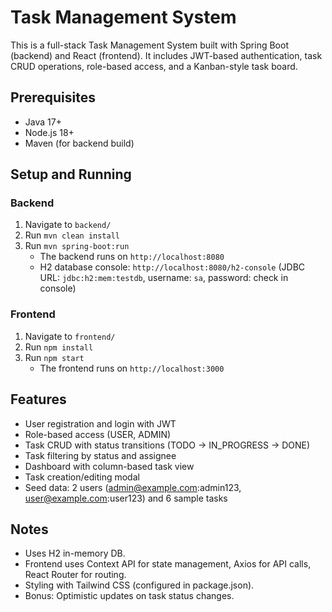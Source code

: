 # Task Management System

This is a full-stack Task Management System built with Spring Boot (backend) and React (frontend). It includes JWT-based authentication, task CRUD operations, role-based access, and a Kanban-style task board.

## Prerequisites
- Java 17+
- Node.js 18+
- Maven (for backend build)

## Setup and Running

### Backend
1. Navigate to `backend/`
2. Run `mvn clean install`
3. Run `mvn spring-boot:run`
   - The backend runs on `http://localhost:8080`
   - H2 database console: `http://localhost:8080/h2-console` (JDBC URL: `jdbc:h2:mem:testdb`, username: `sa`, password: check in console)

### Frontend
1. Navigate to `frontend/`
2. Run `npm install`
3. Run `npm start`
   - The frontend runs on `http://localhost:3000`

## Features
- User registration and login with JWT
- Role-based access (USER, ADMIN)
- Task CRUD with status transitions (TODO → IN_PROGRESS → DONE)
- Task filtering by status and assignee
- Dashboard with column-based task view
- Task creation/editing modal
- Seed data: 2 users (admin@example.com:admin123, user@example.com:user123) and 6 sample tasks

## Notes
- Uses H2 in-memory DB.
- Frontend uses Context API for state management, Axios for API calls, React Router for routing.
- Styling with Tailwind CSS (configured in package.json).
- Bonus: Optimistic updates on task status changes.